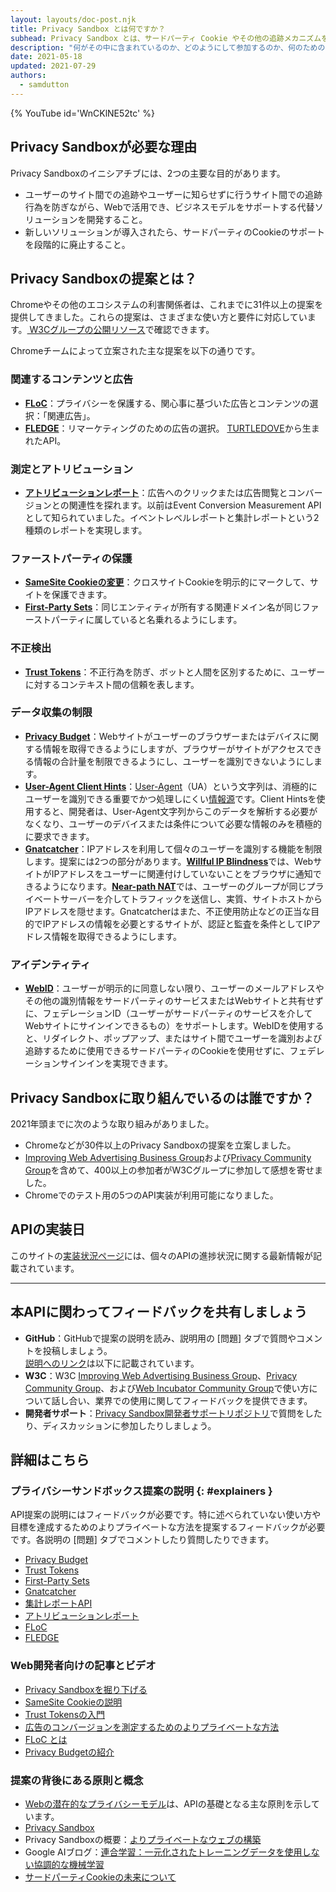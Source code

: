 ```yaml
---
layout: layouts/doc-post.njk
title: Privacy Sandbox とは何ですか？
subhead: Privacy Sandbox とは、サードパーティ Cookie やその他の追跡メカニズムを使用せずにクロスサイトのユース ケースに対応するための一連の提案のことを指しています。
description: "何がその中に含まれているのか、どのようにして参加するのか、何のためのものなのか。"
date: 2021-05-18
updated: 2021-07-29
authors:
  - samdutton
---
```



{% YouTube id='WnCKlNE52tc' %}

## Privacy Sandboxが必要な理由

Privacy Sandboxのイニシアチブには、2つの主要な目的があります。

- ユーザーのサイト間での追跡やユーザーに知らせずに行うサイト間での追跡行為を防ぎながら、Webで活用でき、ビジネスモデルをサポートする代替ソリューションを開発すること。
- 新しいソリューションが導入されたら、サードパーティのCookieのサポートを段階的に廃止すること。

## Privacy Sandboxの提案とは？

Chromeやその他のエコシステムの利害関係者は、これまでに31件以上の提案を提供してきました。これらの提案は、さまざまな使い方と要件に対応しています。<a href="https://github.com/w3c/web-advertising#ideas-and-proposals-links-outside-this-repo" data-md-type="link"> W3Cグループの公開リソース</a>で確認できます。

Chromeチームによって立案された主な提案を以下の通りです。

### 関連するコンテンツと広告

- [**FLoC**](/docs/privacy-sandbox/floc)：プライバシーを保護する、関心事に基づいた広告とコンテンツの選択：「関連広告」。
- [**FLEDGE**](/docs/privacy-sandbox/fledge)：リマーケティングのための広告の選択。 [TURTLEDOVE](https://github.com/WICG/turtledove)から生まれたAPI。

### 測定とアトリビューション

- [**アトリビューションレポート**](/docs/privacy-sandbox/attribution-reporting)：広告へのクリックまたは広告閲覧とコンバージョンとの関連性を探れます。以前はEvent Conversion Measurement APIとして知られていました。イベントレベルレポートと集計レポートという2種類のレポートを実現します。

### ファーストパーティの保護

- [**SameSite Cookieの変更**](https://web.dev/samesite-cookies-explained/)：クロスサイトCookieを明示的にマークして、サイトを保護できます。
- [**First-Party Sets**](/docs/privacy-sandbox/first-party-sets)：同じエンティティが所有する関連ドメイン名が同じファーストパーティに属していると名乗れるようにします。

### 不正検出

- [**Trust Tokens**](/docs/privacy-sandbox/trust-tokens)：不正行為を防ぎ、ボットと人間を区別するために、ユーザーに対するコンテキスト間の信頼を表します。

### データ収集の制限

- [**Privacy Budget**](https://www.youtube.com/watch?v=0STgfjSA6T8)：Webサイトがユーザーのブラウザーまたはデバイスに関する情報を取得できるようにしますが、ブラウザーがサイトがアクセスできる情報の合計量を制限できるようにし、ユーザーを識別できないようにします。
- [**User-Agent Client Hints**](https://web.dev/user-agent-client-hints/)：[User-Agent](https://developer.mozilla.org/en-US/docs/Web/HTTP/Headers/User-Agent)（UA）という文字列は、消極的にユーザーを識別できる重要でかつ処理しにくい[情報源](https://w3c.github.io/fingerprinting-guidance/#passive)です。Client Hintsを使用すると、開発者は、User-Agent文字列からこのデータを解析する必要がなくなり、ユーザーのデバイスまたは条件について必要な情報のみを積極的に要求できます。
- [**Gnatcatcher**](https://github.com/bslassey/ip-blindness)：IPアドレスを利用して個々のユーザーを識別する機能を制限します。提案には2つの部分があります。[<strong data-md="">Willful IP Blindness</strong>](https://github.com/bslassey/ip-blindness/blob/master/willful_ip_blindness.md)では、WebサイトがIPアドレスをユーザーに関連付けしていないことをブラウザに通知できるようになります。[<strong data-md-type="double_emphasis">Near-path NAT</strong>](https://github.com/bslassey/ip-blindness/blob/master/near_path_nat.md)では、ユーザーのグループが同じプライベートサーバーを介してトラフィックを送信し、実質、サイトホストからIPアドレスを隠せます。Gnatcatcherはまた、不正使用防止などの正当な目的でIPアドレスの情報を必要とするサイトが、認証と監査を条件としてIPアドレス情報を取得できるようにします。

### アイデンティティ

- [**WebID**](https://github.com/WICG/WebID)：ユーザーが明示的に同意しない限り、ユーザーのメールアドレスやその他の識別情報をサードパーティのサービスまたはWebサイトと共有せずに、フェデレーションID（ユーザーがサードパーティのサービスを介してWebサイトにサインインできるもの）をサポートします。WebIDを使用すると、リダイレクト、ポップアップ、またはサイト間でユーザーを識別および追跡するために使用できるサードパーティのCookieを使用せずに、フェデレーションサインインを実現できます。

## Privacy Sandboxに取り組んでいるのは誰ですか？

2021年頭までに次のような取り組みがありました。

- Chromeなどが30件以上のPrivacy Sandboxの提案を立案しました。
- [Improving Web Advertising Business Group](https://www.w3.org/community/web-adv/participants)および[Privacy Community Group](https://www.w3.org/community/privacycg/participants)を含めて、400以上の参加者がW3Cグループに参加して感想を寄せました。
- Chromeでのテスト用の5つのAPI実装が利用可能になりました。

## APIの実装日

このサイトの[実装状況ページ](/docs/privacy-sandbox/status/)には、個々のAPIの進捗状況に関する最新情報が記載されています。

---

## 本APIに関わってフィードバックを共有しましょう

- **GitHub**：GitHubで提案の説明を読み、説明用の [問題] タブで質問やコメントを投稿しましょう。<br> [説明へのリンク](#explainers)は以下に記載されています。
- **W3C**：W3C <a href="https://www.w3.org/community/web-adv/" data-md-type="link">Improving Web Advertising Business Group</a>、[Privacy Community Group](https://www.w3.org/community/privacycg/participants)、および[Web Incubator Community Group](https://github.com/WICG)で使い方について話し合い、業界での使用に関してフィードバックを提供できます。
- **開発者サポート**：[Privacy Sandbox開発者サポートリポジトリ](https://github.com/GoogleChromeLabs/privacy-sandbox-dev-support)で質問をしたり、ディスカッションに参加したりしましょう。

## 詳細はこちら

### プライバシーサンドボックス提案の説明 {: #explainers }

API提案の説明にはフィードバックが必要です。特に述べられていない使い方や目標を達成するためのよりプライベートな方法を提案するフィードバックが必要です。各説明の [問題] タブでコメントしたり質問したりできます。

- [Privacy Budget](https://github.com/bslassey/privacy-budget)
- [Trust Tokens](https://github.com/dvorak42/trust-token-api)
- [First-Party Sets](https://github.com/privacycg/first-party-sets)
- [Gnatcatcher](https://github.com/bslassey/ip-blindness)
- [集計レポートAPI](https://github.com/csharrison/aggregate-reporting-api)
- [アトリビューションレポート](https://github.com/csharrison/conversion-measurement-api)
- [FLoC](https://github.com/jkarlin/floc)
- [FLEDGE](https://github.com/michaelkleber/turtledove)

### Web開発者向けの記事とビデオ

- [Privacy Sandboxを掘り下げる](https://web.dev/digging-into-the-privacy-sandbox)
- [SameSite Cookieの説明](https://web.dev/samesite-cookies-explained/)
- [Trust Tokensの入門](https://web.dev/trust-tokens)
- [広告のコンバージョンを測定するためのよりプライベートな方法](https://web.dev/conversion-measurement/)
- [FLoC とは](https://web.dev/floc/)
- [Privacy Budgetの紹介](https://www.youtube.com/watch?v=0STgfjSA6T8)

### 提案の背後にある原則と概念

- [Webの潜在的なプライバシーモデル](https://github.com/michaelkleber/privacy-model)は、APIの基礎となる主な原則を示しています。
- [Privacy Sandbox](https://www.chromium.org/Home/chromium-privacy/privacy-sandbox)
- Privacy Sandboxの概要：[よりプライベートなウェブの構築](https://www.blog.google/products/chrome/building-a-more-private-web/)
- Google AIブログ：[連合学習：一元化されたトレーニングデータを使用しない協調的な機械学習](https://ai.googleblog.com/2017/04/federated-learning-collaborative.html)
- [サードパーティCookieの未来について](https://blog.chromium.org/2019/10/developers-get-ready-for-new.html)
